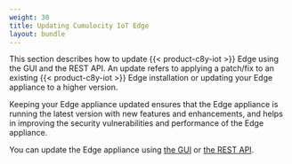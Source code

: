 ```yaml
---
weight: 30
title: Updating Cumulocity IoT Edge
layout: bundle
---
```


This section describes how to update {{< product-c8y-iot >}} Edge using the GUI and the REST API. An update refers to applying a patch/fix to an existing {{< product-c8y-iot >}} Edge installation or updating your Edge appliance to a higher version.

Keeping your Edge appliance updated ensures that the Edge appliance is running the latest version with new features and enhancements, and helps in improving the security vulnerabilities and performance of the Edge appliance.

You can update the Edge appliance using [the GUI](/edge/update/#updating-edge-gui) or [the REST API](https://cumulocity.com/api/edge/#tag/Update).
